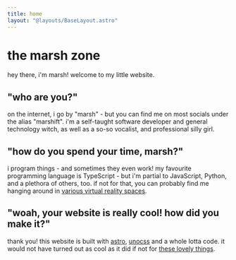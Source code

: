 ```yaml
---
title: home
layout: "@layouts/BaseLayout.astro"
---
```


# the marsh zone
hey there, i'm marsh! welcome to my little website.

## "who are you?"
on the internet, i go by "marsh" - but you can find me on most socials under the alias "marshift".
i'm a self-taught software developer and general technology witch, as well as a so-so vocalist, and professional silly girl.

## "how do you spend your time, marsh?"
i program things - and sometimes they even work! my favourite programming language is TypeScript - but i'm partial to JavaScript, Python, and a plethora of others, too.
if not for that, you can probably find me hanging around in [various virtual reality spaces](//vrchat.com).

## "woah, your website is really cool! how did you make it?"
thank you! this website is built with [astro](//astro.build), [unocss](//unocss.dev) and a whole lotta code.
it would not have turned out as cool as it did if not for [these lovely things](/credits).
